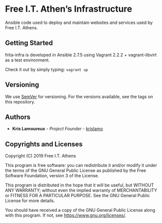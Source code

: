 # Free I.T. Athen’s Infrastructure
Ansible code used to deploy and maintain websites and services used by Free I.T. Athens.

## Getting Started
frita-infra is developed in Ansible 2.7.5 using Vagrant 2.2.2 + vagrant-libvirt as a test environment.

Check it out by simply typing: `vagrant up`

## Versioning
We use [SemVer](http://semver.org/) for versioning. For the versions available, see the tags on this repository. 

## Authors
* **Kris Lamoureux** - *Project Founder* - [krislamo](https://github.com/krislamo)

## Copyrights and Licenses
Copyright (C) 2019  Free I.T. Athens

This program is free software: you can redistribute it and/or modify it under the terms of the GNU General Public License as published by the Free Software Foundation, version 3 of the License.

This program is distributed in the hope that it will be useful, but WITHOUT ANY WARRANTY; without even the implied warranty of MERCHANTABILITY or FITNESS FOR A PARTICULAR PURPOSE.  See the GNU General Public License for more details.

You should have received a copy of the GNU General Public License along with this program. If not, see <https://www.gnu.org/licenses/>.
